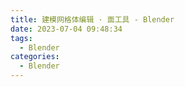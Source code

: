 ```yaml
---
title: 建模网格体编辑 · 面工具 - Blender
date: 2023-07-04 09:48:34
tags:
  - Blender
categories:
  - Blender
---
```


